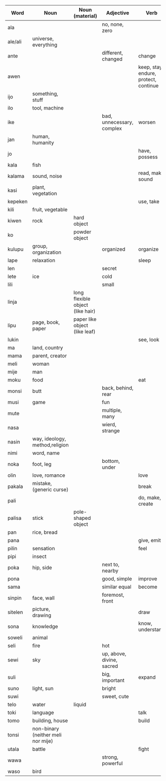 
| Word    | Noun                               | Noun (material)                  | Adjective                 | Verb                                  |
| ------- | ---------------------------------- | -------------------------------- | ------------------------- | ------------------------------------- |
| ala     |                                    |                                  | no, none, zero            |                                       |
| ale/ali | universe, everything               |                                  |                           |                                       |
| ante    |                                    |                                  | different, changed        | change                                |
| awen    |                                    |                                  |                           | keep, stay, endure, protect, continue |
| ijo     | something, stuff                   |                                  |                           |                                       |
| ilo     | tool, machine                      |                                  |                           |                                       |
| ike     |                                    |                                  | bad, unnecessary, complex | worsen                                |
| jan     | human, humanity                    |                                  |                           |                                       |
| jo      |                                    |                                  |                           | have, possess                         |
| kala    | fish                               |                                  |                           |                                       |
| kalama  | sound, noise                       |                                  |                           | read, make sound                      |
| kasi    | plant, vegetation                  |                                  |                           |                                       |
| kepeken |                                    |                                  |                           | use, take                             |
| kili    | fruit, vegetable                   |                                  |                           |                                       |
| kiwen   | rock                               | hard object                      |                           |                                       |
| ko      |                                    | powder object                    |                           |                                       |
| kulupu  | group, organization                |                                  | organized                 | organize                              |
| lape    | relaxation                         |                                  |                           | sleep                                 |
| len     |                                    |                                  | secret                    |                                       |
| lete    | ice                                |                                  | cold                      |                                       |
| lili    |                                    |                                  | small                     |                                       |
| linja   |                                    | long flexible object (like hair) |                           |                                       |
| lipu    | page, book, paper                  | paper like object (like leaf)    |                           |                                       |
| lukin   |                                    |                                  |                           | see, look                             |
| ma      | land, country                      |                                  |                           |                                       |
| mama    | parent, creator                    |                                  |                           |                                       |
| meli    | woman                              |                                  |                           |                                       |
| mije    | man                                |                                  |                           |                                       |
| moku    | food                               |                                  |                           | eat                                   |
| monsi   | butt                               |                                  | back, behind, rear        |                                       |
| musi    | game                               |                                  | fun                       |                                       |
| mute    |                                    |                                  | multiple, many            |                                       |
| nasa    |                                    |                                  | wierd, strange            |                                       |
| nasin   | way, ideology, method,religion     |                                  |                           |                                       |
| nimi    | word, name                         |                                  |                           |                                       |
| noka    | foot, leg                          |                                  | bottom, under             |                                       |
| olin    | love, romance                      |                                  |                           | love                                  |
| pakala  | mistake, (generic curse)           |                                  |                           | break                                 |
| pali    |                                    |                                  |                           | do, make, create                      |
| palisa  | stick                              | pole-shaped object               |                           |                                       |
| pan     | rice, bread                        |                                  |                           |                                       |
| pana    |                                    |                                  |                           | give, emit                            |
| pilin   | sensation                          |                                  |                           | feel                                  |
| pipi    | insect                             |                                  |                           |                                       |
| poka    | hip, side                          |                                  | next to, nearby           |                                       |
| pona    |                                    |                                  | good, simple              | improve                               |
| sama    |                                    |                                  | similar equal             | become                                |
| sinpin  | face, wall                         |                                  | foremost, front           |                                       |
| sitelen | picture, drawing                   |                                  |                           | draw                                  |
| sona    | knowledge                          |                                  |                           | know, understand                      |
| soweli  | animal                             |                                  |                           |                                       |
| seli    | fire                               |                                  | hot                       |                                       |
| sewi    | sky                                |                                  | up, above, divine, sacred |                                       |
| suli    |                                    |                                  | big, important            | expand                                |
| suno    | light, sun                         |                                  | bright                    |                                       |
| suwi    |                                    |                                  | sweet, cute               |                                       |
| telo    | water                              | liquid                           |                           |                                       |
| toki    | language                           |                                  |                           | talk                                  |
| tomo    | building, house                    |                                  |                           | build                                 |
| tonsi   | non-binary (neither meli nor mije) |                                  |                           |                                       |
| utala   | battle                             |                                  |                           | fight                                 |
| wawa    |                                    |                                  | strong, powerful          |                                       |
| waso    | bird                               |                                  |                           |                                       |
